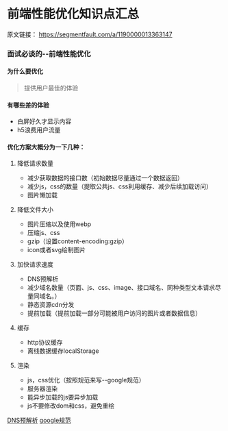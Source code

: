 # 前端性能优化知识点汇总

原文链接： https://segmentfault.com/a/1190000013363147

### 面试必谈的--前端性能优化

#### 为什么要优化

> 提供用户最佳的体验

#### 有哪些差的体验

- 白屏好久才显示内容
- h5浪费用户流量



#### 优化方案大概分为一下几种：

1. 降低请求数量
   - 减少获取数据的接口数（初始数据尽量通过一个数据返回）
   - 减少js，css的数量（提取公共js、css利用缓存、减少后续加载访问）
   - 图片懒加载

2. 降低文件大小
   - 图片压缩以及使用webp
   - 压缩js、css
   - gzip（设置content-encoding:gzip）
   - icon或者svg绘制图片

3. 加快请求速度
   - DNS预解析
   - 减少域名数量（页面、js、css、image、接口域名、同种类型文本请求尽量同域名。）
   - 静态资源cdn分发
   - 提前加载（提前加载一部分可能被用户访问的图片或者数据信息）

4. 缓存
   - http协议缓存
   - 离线数据缓存localStorage

5. 渲染
   - js，css优化（按照规范来写--google规范）
   - 服务器渲染
   - 能异步加载的js要异步加载
   - js不要修改dom和css，避免重绘



[DNS预解析](https://developer.mozilla.org/zh-CN/docs/Controlling_DNS_prefetching)
[google规范](https://google.github.io/styleguide/jsguide.html#guide-notes)

